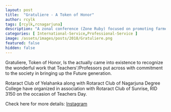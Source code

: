 ```yaml
---
layout: post
title:  "Gratuliere - A Token of Honor"
author: rcylk
tags: [rcylk,rcnagarjuna]
description: "A zonal conference (Zone Ruby) focused on promoting farmers day and organic farming. More than 60 rotaractors from different parts of RID 3190 had participated."
categories: [ International-Service,Professional-Service ]
image: /assets/images/posts/2018/Gratuliere.png
featured: false
hidden: false
---
```


Gratuliere, Token of Honor, Is the actually came into existence to recognize the wonderful work that Teachers'/Professors put across with commitment to the society in bringing up the Future generation.

Rotaract Club of Yelahanka along with Rotaract Club of Nagarjuna Degree College have organized in association with Rotaract Club of Sunrise, RID 3150 on the occasion of Teachers Day.

Check here for more details: <a rel="noopener noreferrer" target="_blank" href="https://www.instagram.com/p/BnqYkceFbUy/?igshid=d7tdo44mhzqe">Instagram</a>
